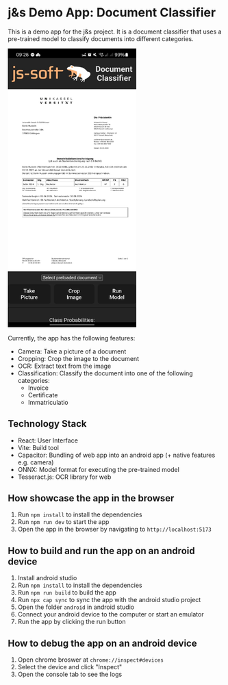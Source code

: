 # j&s Demo App: Document Classifier

This is a demo app for the j&s project. It is a document classifier that uses a pre-trained model to classify documents into different categories.

<img src="./images/screenshot.jpeg" width="300">

Currently, the app has the following features:
- Camera: Take a picture of a document
- Cropping: Crop the image to the document
- OCR: Extract text from the image
- Classification: Classify the document into one of the following categories:
  - Invoice
  - Certificate
  - Immatriculatio

## Technology Stack
- React: User Interface 
- Vite: Build tool
- Capacitor: Bundling of web app into an android app (+ native features e.g. camera)
- ONNX: Model format for executing the pre-trained model
- Tesseract.js: OCR library for web

## How showcase the app in the browser

1. Run `npm install` to install the dependencies
2. Run `npm run dev` to start the app
3. Open the app in the browser by navigating to `http://localhost:5173`

## How to build and run the app on an android device

1. Install android studio
2. Run `npm install` to install the dependencies
3. Run `npm run build` to build the app
4. Run `npx cap sync` to sync the app with the android studio project
5. Open the folder `android` in android studio
6. Connect your android device to the computer or start an emulator
7. Run the app by clicking the run button

## How to debug the app on an android device

1. Open chrome broswer at `chrome://inspect#devices`
2. Select the device and click "Inspect"
3. Open the console tab to see the logs
